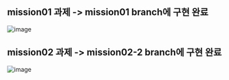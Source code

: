 ## mission01 과제 -> mission01 branch에 구현 완료

![image](https://github.com/yen815/react-homework/assets/119932452/ec943a11-d678-47d1-a1ea-426d2f9c8ba5)



## mission02 과제 -> mission02-2 branch에 구현 완료

![image](https://github.com/yen815/react-homework/assets/119932452/46d9fe5f-7b28-44a0-92b4-9e0423da95e3)
